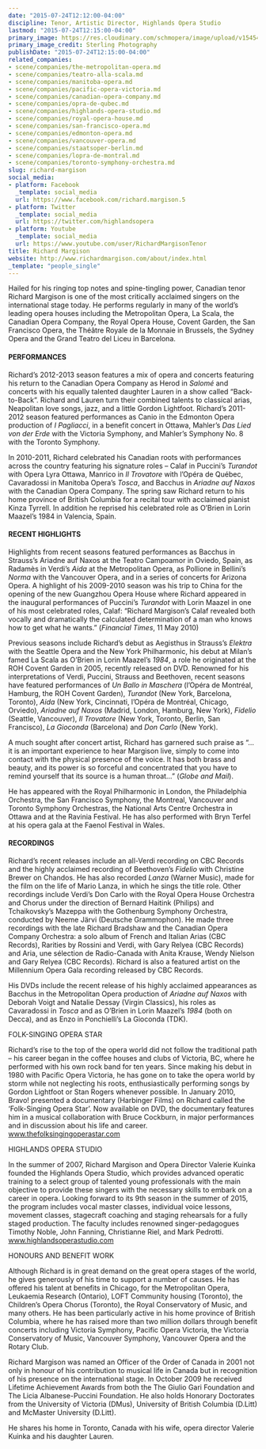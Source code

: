 ```yaml
---
date: "2015-07-24T12:12:00-04:00"
discipline: Tenor, Artistic Director, Highlands Opera Studio
lastmod: "2015-07-24T12:15:00-04:00"
primary_image: https://res.cloudinary.com/schmopera/image/upload/v1545409169/media/webhook-uploads/1437753936712/Richard-MargisonResized.jpg.jpg
primary_image_credit: Sterling Photography
publishDate: "2015-07-24T12:15:00-04:00"
related_companies:
- scene/companies/the-metropolitan-opera.md
- scene/companies/teatro-alla-scala.md
- scene/companies/manitoba-opera.md
- scene/companies/pacific-opera-victoria.md
- scene/companies/canadian-opera-company.md
- scene/companies/opra-de-qubec.md
- scene/companies/highlands-opera-studio.md
- scene/companies/royal-opera-house.md
- scene/companies/san-francisco-opera.md
- scene/companies/edmonton-opera.md
- scene/companies/vancouver-opera.md
- scene/companies/staatsoper-berlin.md
- scene/companies/lopra-de-montral.md
- scene/companies/toronto-symphony-orchestra.md
slug: richard-margison
social_media:
- platform: Facebook
  _template: social_media
  url: https://www.facebook.com/richard.margison.5
- platform: Twitter
  _template: social_media
  url: https://twitter.com/highlandsopera
- platform: Youtube
  _template: social_media
  url: https://www.youtube.com/user/RichardMargisonTenor
title: Richard Margison
website: http://www.richardmargison.com/about/index.html
_template: "people_single"
---
```


Hailed for his ringing top notes and spine-tingling power, Canadian tenor Richard Margison is one of the most critically acclaimed singers on the international stage today. He performs regularly in many of the world’s leading opera houses including the Metropolitan Opera, La Scala, the Canadian Opera Company, the Royal Opera House, Covent Garden, the San Francisco Opera, the Théâtre Royale de la Monnaie in Brussels, the Sydney Opera and the Grand Teatro del Liceu in Barcelona.

#### PERFORMANCES

Richard’s 2012-2013 season features a mix of opera and concerts featuring his return to the Canadian Opera Company as Herod in *Salomé* and concerts with his equally talented daughter Lauren in a show called “Back-to-Back”. Richard and Lauren turn their combined talents to classical arias, Neapolitan love songs, jazz, and a little Gordon Lightfoot. Richard’s 2011-2012 season featured performances as Canio in the Edmonton Opera production of *I Pagliacci*, in a benefit concert in Ottawa, Mahler’s *Das Lied von der Erde* with the Victoria Symphony, and Mahler’s Symphony No. 8 with the Toronto Symphony.

In 2010-2011, Richard celebrated his Canadian roots with performances across the country featuring his signature roles – Calaf in Puccini’s *Turandot* with Opera Lyra Ottawa, Manrico in *Il Trovatore* with l’Opéra de Québec, Cavaradossi in Manitoba Opera’s *Tosca*, and Bacchus in *Ariadne auf Naxos* with the Canadian Opera Company. The spring saw Richard return to his home province of British Columbia for a recital tour with acclaimed pianist Kinza Tyrrell. In addition he reprised his celebrated role as O’Brien in Lorin Maazel’s 1984 in Valencia, Spain.

#### RECENT HIGHLIGHTS

Highlights from recent seasons featured performances as Bacchus in Strauss’s Ariadne auf Naxos at the Teatro Campoamor in Oviedo, Spain, as Radamès in Verdi’s *Aida* at the Metropolitan Opera, as Pollione in Bellini’s *Norma* with the Vancouver Opera, and in a series of concerts for Arizona Opera. A highlight of his 2009-2010 season was his trip to China for the opening of the new Guangzhou Opera House where Richard appeared in the inaugural performances of Puccini’s *Turandot* with Lorin Maazel in one of his most celebrated roles, Calaf: “Richard Margison’s Calaf revealed both vocally and
dramatically the calculated determination of a man who knows how to get what he wants.” (*Financial Times*, 11 May 2010)

Previous seasons include Richard’s debut as Aegisthus in Strauss’s *Elektra* with the Seattle Opera and the New York Philharmonic, his debut at Milan’s famed La Scala as O’Brien in Lorin Maazel’s *1984*, a role he originated at the ROH Covent Garden in 2005, recently released on DVD. Renowned for his interpretations of Verdi, Puccini, Strauss and Beethoven, recent seasons have featured performances of *Un Ballo in Maschera* (l’Opéra de Montréal, Hamburg, the ROH Covent Garden), *Turandot* (New York, Barcelona, Toronto), *Aida* (New York, Cincinnati, l’Opéra de Montréal, Chicago,
Orviedo), *Ariadne auf Naxos* (Madrid, London, Hamburg, New York), *Fidelio* (Seattle, Vancouver), *Il Trovatore* (New York, Toronto, Berlin, San Francisco), *La Gioconda* (Barcelona) and *Don Carlo* (New York).

A much sought after concert artist, Richard has garnered such praise as “…it is an important experience to hear Margison live, simply to come into contact with the physical presence of the voice. It has both brass and beauty, and its power is so forceful and concentrated that you have to remind yourself that its source is a human throat…” (*Globe and Mail*). 

He has appeared with the Royal Philharmonic in London, the Philadelphia Orchestra, the San Francisco Symphony, the Montreal, Vancouver and Toronto Symphony Orchestras, the National Arts Centre Orchestra in Ottawa and at the Ravinia Festival. He has also performed with Bryn Terfel at his opera gala at the Faenol Festival in Wales.

#### RECORDINGS

Richard’s recent releases include an all-Verdi recording on CBC Records and the highly acclaimed recording of Beethoven’s *Fidelio* with Christine Brewer on Chandos. He has also recorded *Lanza* (Warner Music), made for the film on the life of Mario Lanza, in which he sings the title role. Other recordings include Verdi’s Don Carlo with the Royal Opera House Orchestra and Chorus under the direction of Bernard Haitink (Philips) and Tchaikovsky’s Mazeppa with the Gothenburg Symphony Orchestra, conducted by Neeme Järvi (Deutsche Grammophon). He made three recordings with the late Richard Bradshaw and the Canadian Opera Company Orchestra: a solo album of French and Italian Arias (CBC Records), Rarities by Rossini and Verdi, with Gary Relyea (CBC Records) and Aria, une sélection de Radio-Canada with Anita Krause, Wendy Nielson and Gary Relyea (CBC Records). Richard is also a featured artist on the Millennium Opera Gala recording released by CBC Records.

His DVDs include the recent release of his highly acclaimed appearances as Bacchus in the Metropolitan Opera production of *Ariadne auf Naxos* with Deborah Voigt and Natalie Dessay (Virgin Classics), his roles as Cavaradossi in *Tosca* and as O’Brien in Lorin Maazel’s *1984* (both on Decca), and as Enzo in Ponchielli’s La Gioconda (TDK).

FOLK-SINGING OPERA STAR

Richard’s rise to the top of the opera world did not follow the traditional path – his career began in the coffee houses and clubs of Victoria, BC, where he performed with his own rock band for ten years. Since making his debut in 1980 with Pacific Opera Victoria, he has gone on to take the opera world by storm while not neglecting his roots, enthusiastically performing songs by Gordon Lightfoot or Stan Rogers whenever possible. In January 2010, Bravo! presented a documentary (Harbinger Films) on Richard called the ‘Folk-Singing Opera Star’. Now available on DVD, the documentary features him in a musical collaboration with Bruce Cockburn, in major performances and in discussion about his life and career. www.thefolksingingoperastar.com

HIGHLANDS OPERA STUDIO

In the summer of 2007, Richard Margison and Opera Director Valerie Kuinka founded the Highlands Opera Studio, which provides advanced operatic training to a select group of talented young professionals with the main objective to provide these singers with the necessary skills to embark on a career in opera. Looking forward to its 9th season in the summer of 2015, the program includes vocal master classes, individual voice lessons, movement classes, stagecraft coaching and staging rehearsals for a fully staged production. The faculty includes renowned singer-pedagogues Timothy Noble, John
Fanning, Christianne Riel, and Mark Pedrotti. www.highlandsoperastudio.com

HONOURS AND BENEFIT WORK

Although Richard is in great demand on the great opera stages of the world, he gives generously of his time to support a number of causes. He has offered his talent at benefits in Chicago, for the Metropolitan Opera, Leukaemia Research (Ontario), LOFT Community housing (Toronto), the Children’s Opera Chorus (Toronto), the Royal Conservatory of Music, and many others. He has been particularly active in his home province of British Columbia, where he has raised more than two million dollars through benefit concerts including Victoria Symphony, Pacific Opera Victoria, the Victoria Conservatory of Music, Vancouver Symphony, Vancouver Opera and the Rotary Club.

Richard Margison was named an Officer of the Order of Canada in 2001 not only in honour of his contribution to musical life in Canada but in recognition of his presence on the international stage. In October 2009 he received Lifetime
Achievement Awards from both the The Giulio Gari Foundation and The Licia Albanese-Puccini Foundation. He also holds Honorary Doctorates from the University of Victoria (DMus), University of British Columbia (D.Litt) and McMaster University (D.Litt).

He shares his home in Toronto, Canada with his wife, opera director Valerie Kuinka and his daughter Lauren.
